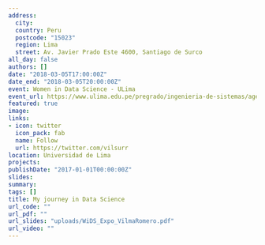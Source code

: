 ```yaml
---
address:
  city: 
  country: Peru
  postcode: "15023"
  region: Lima
  street: Av. Javier Prado Este 4600, Santiago de Surco
all_day: false
authors: []
date: "2018-03-05T17:00:00Z"
date_end: "2018-03-05T20:00:00Z"
event: Women in Data Science - ULima
event_url: https://www.ulima.edu.pe/pregrado/ingenieria-de-sistemas/agenda/conferencia-women-data-science-wids-2018
featured: true
image:
links:
- icon: twitter
  icon_pack: fab
  name: Follow
  url: https://twitter.com/vilsurr
location: Universidad de Lima
projects:
publishDate: "2017-01-01T00:00:00Z"
slides: 
summary:
tags: []
title: My journey in Data Science
url_code: ""
url_pdf: ""
url_slides: "uploads/WiDS_Expo_VilmaRomero.pdf"
url_video: ""
---
```


